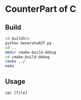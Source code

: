 # CounterPart of C

## Build
```bash
cd buildSrc
python GenerateAST.py
cd ..
mkdir cmake-build-debug
cd cmake-build-debug
cmake ../
make
```

## Usage
```
cpc [file]
```